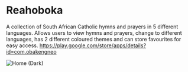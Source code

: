 # Reahoboka
A collection of South African Catholic hymns and prayers in 5 different languages. Allows users to view hymns and prayers, change to different languages, has 2 different coloured themes and can store favourites for easy access.
https://play.google.com/store/apps/details?id=com.obakengneo

![Home (Dark)](https://user-images.githubusercontent.com/45826980/107624871-251b2f00-6c64-11eb-9764-716051f3c9e6.png)
